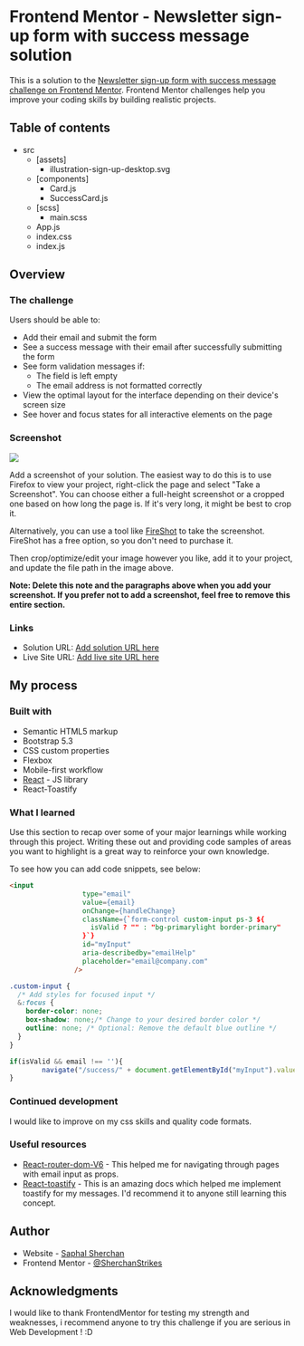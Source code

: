 # Frontend Mentor - Newsletter sign-up form with success message solution

This is a solution to the [Newsletter sign-up form with success message challenge on Frontend Mentor](https://www.frontendmentor.io/challenges/newsletter-signup-form-with-success-message-3FC1AZbNrv). Frontend Mentor challenges help you improve your coding skills by building realistic projects. 

## Table of contents

- src
  - [assets]
      - illustration-sign-up-desktop.svg
  - [components]
      - Card.js
      - SuccessCard.js
  - [scss]
      - main.scss
  - App.js
  - index.css
  - index.js

## Overview

### The challenge

Users should be able to:

- Add their email and submit the form
- See a success message with their email after successfully submitting the form
- See form validation messages if:
  - The field is left empty
  - The email address is not formatted correctly
- View the optimal layout for the interface depending on their device's screen size
- See hover and focus states for all interactive elements on the page

### Screenshot

![](./screenshot.jpg)

Add a screenshot of your solution. The easiest way to do this is to use Firefox to view your project, right-click the page and select "Take a Screenshot". You can choose either a full-height screenshot or a cropped one based on how long the page is. If it's very long, it might be best to crop it.

Alternatively, you can use a tool like [FireShot](https://getfireshot.com/) to take the screenshot. FireShot has a free option, so you don't need to purchase it. 

Then crop/optimize/edit your image however you like, add it to your project, and update the file path in the image above.

**Note: Delete this note and the paragraphs above when you add your screenshot. If you prefer not to add a screenshot, feel free to remove this entire section.**

### Links

- Solution URL: [Add solution URL here](https://your-solution-url.com)
- Live Site URL: [Add live site URL here](https://your-live-site-url.com)

## My process

### Built with

- Semantic HTML5 markup
- Bootstrap 5.3
- CSS custom properties
- Flexbox
- Mobile-first workflow
- [React](https://reactjs.org/) - JS library
- React-Toastify

### What I learned

Use this section to recap over some of your major learnings while working through this project. Writing these out and providing code samples of areas you want to highlight is a great way to reinforce your own knowledge.

To see how you can add code snippets, see below:

```html
<input
                  type="email"
                  value={email}
                  onChange={handleChange}
                  className={`form-control custom-input ps-3 ${
                    isValid ? "" : "bg-primarylight border-primary"
                  }`}
                  id="myInput"
                  aria-describedby="emailHelp"
                  placeholder="email@company.com"
                />
```
```css
.custom-input {
  /* Add styles for focused input */
  &:focus {
    border-color: none; 
    box-shadow: none;/* Change to your desired border color */
    outline: none; /* Optional: Remove the default blue outline */
  }
}
```
```js
if(isValid && email !== ''){
        navigate("/success/" + document.getElementById("myInput").value);
}
```

### Continued development

I would like to improve on my css skills and quality code formats.

### Useful resources

- [React-router-dom-V6](https://reactrouter.com/en/main/upgrading/v5#upgrade-all-switch-elements-to-routes) - This helped me for navigating through pages with email input as props.
- [React-toastify](https://fkhadra.github.io/react-toastify/introduction/) - This is an amazing docs which helped me implement toastify for my messages. I'd recommend it to anyone still learning this concept.

## Author

- Website - [Saphal Sherchan](https://www.your-site.com)
- Frontend Mentor - [@SherchanStrikes](https://www.frontendmentor.io/profile/SherchanStrikes)

## Acknowledgments

I would like to thank FrontendMentor for testing my strength and weaknesses, i recommend anyone to try this challenge if you are serious in Web Development ! :D

